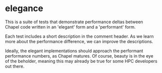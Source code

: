 # elegance

This is a suite of tests that demonstrate performance deltas between Chapel
code written in an 'elegant' form and a 'performant' form.

Each test includes a short description in the comment header. As we learn more
about the performance difference, we can improve the descriptions.

Ideally, the elegant implementations should approach the performant
performance numbers, as Chapel matures. Of course, beauty is in the eye of the
beholder, meaning this may already be true for some HPC developers out there.
